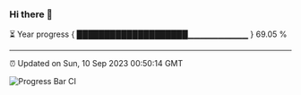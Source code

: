 ### Hi there 👋

⏳ Year progress { ████████████████████▁▁▁▁▁▁▁▁▁▁ } 69.05 %

---

⏰ Updated on Sun, 10 Sep 2023 00:50:14 GMT

![Progress Bar CI](https://github.com/liununu/liununu/workflows/Progress%20Bar%20CI/badge.svg)
